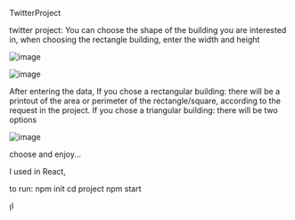 TwitterProject

twitter project:
You can choose the shape of the building you are interested in, when choosing the rectangle building, enter the width and height 

![image](https://github.com/aviyat/twitter/assets/93883382/5f78bade-97dc-4b02-a7cc-83fa856d5e18)

![image](https://github.com/aviyat/twitter/assets/93883382/e46b5320-9575-4430-a8b6-c0bd7ec106fd)


After entering the data,
If you chose a rectangular building: there will be a printout of the area or perimeter of the rectangle/square, 
according to the request in the project.
If you chose a triangular building: there will be two options

![image](https://github.com/aviyat/twitter/assets/93883382/df2254e6-857b-44fe-90d0-0f9b00188319)

choose and enjoy...

I used in React,

to run: 
npm init
cd project
 npm start

ןI
